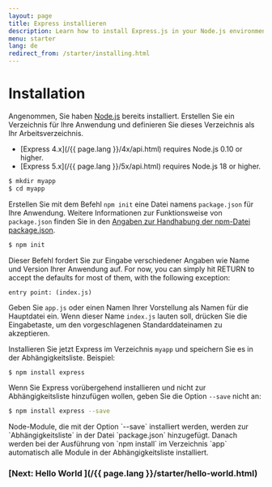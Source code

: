 ```yaml
---
layout: page
title: Express installieren
description: Learn how to install Express.js in your Node.js environment, including setting up your project directory and managing dependencies with npm.
menu: starter
lang: de
redirect_from: /starter/installing.html
---
```


# Installation

Angenommen, Sie haben [Node.js](https://nodejs.org/) bereits installiert. Erstellen Sie ein Verzeichnis für Ihre Anwendung und definieren Sie dieses Verzeichnis als Ihr Arbeitsverzeichnis.

- [Express 4.x](/{{ page.lang }}/4x/api.html) requires Node.js 0.10 or higher.
- [Express 5.x](/{{ page.lang }}/5x/api.html) requires Node.js 18 or higher.

```bash
$ mkdir myapp
$ cd myapp
```

Erstellen Sie mit dem Befehl `npm init` eine Datei namens `package.json` für Ihre Anwendung.
Weitere Informationen zur Funktionsweise von `package.json` finden Sie in den [Angaben zur Handhabung der npm-Datei package.json](https://docs.npmjs.com/files/package.json).

```bash
$ npm init
```

Dieser Befehl fordert Sie zur Eingabe verschiedener Angaben wie Name und Version Ihrer Anwendung auf.
For now, you can simply hit RETURN to accept the defaults for most of them, with the following exception:

```
entry point: (index.js)
```

Geben Sie `app.js` oder einen Namen Ihrer Vorstellung als Namen für die Hauptdatei ein. Wenn dieser Name `index.js` lauten soll, drücken Sie die Eingabetaste, um den vorgeschlagenen Standarddateinamen zu akzeptieren.

Installieren Sie jetzt Express im Verzeichnis `myapp` und speichern Sie es in der Abhängigkeitsliste. Beispiel:

```bash
$ npm install express
```

Wenn Sie Express vorübergehend installieren und nicht zur Abhängigkeitsliste hinzufügen wollen, geben Sie die Option `--save` nicht an:

```bash
$ npm install express --save
```

<div class="doc-box doc-info" markdown="1">
Node-Module, die mit der Option `--save` installiert werden, werden zur `Abhängigkeitsliste` in der Datei `package.json` hinzugefügt. Danach werden bei der Ausführung von `npm install` im Verzeichnis `app` automatisch alle Module in der Abhängigkeitsliste installiert.
</div>

### [Next: Hello World ](/{{ page.lang }}/starter/hello-world.html)
